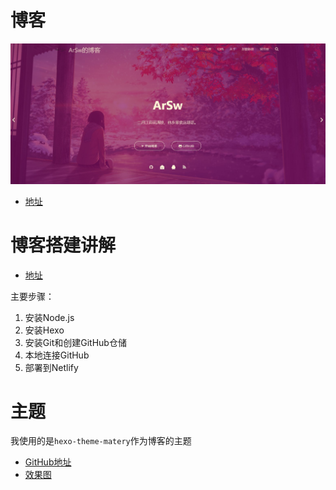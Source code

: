 # 博客
![result](result.jpg)
- [地址](https://www.yangting.online/)

# 博客搭建讲解
- [地址](https://www.yangting.online/2019/09/25/blog/)

主要步骤：
1. 安装Node.js
2. 安装Hexo
3. 安装Git和创建GitHub仓储
4. 本地连接GitHub
5. 部署到Netlify

# 主题
我使用的是`hexo-theme-matery`作为博客的主题
- [GitHub地址](https://github.com/blinkfox/hexo-theme-matery)
- [效果图](https://blinkfox.github.io/)

